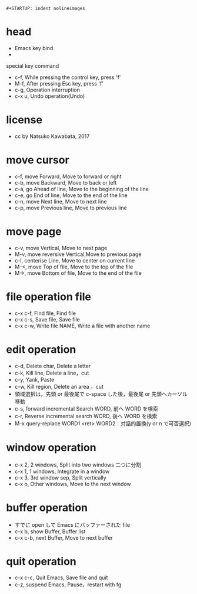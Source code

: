 ```{=org}
#+STARTUP: indent nolineimages
```
# head

-   Emacs key bind
-   

special key command

-   c-f, While pressing the control key, press \'f\'
-   M-f, After pressing Esc key, press \'f\'
-   c-g, Operation interruption
-   c-x u, Undo operation(Undo)

# license

-   cc by Natsuko Kawabata, 2017

# move cursor

-   c-f, move Forward, Move to forward or right
-   c-b, move Backward, Move to back or left
-   c-a, go Ahead of line, Move to the beginning of the line
-   c-e, go End of line, Move to the end of the line
-   c-n, move Next line, Move to next line
-   c-p, move Previous line, Move to previous line

# move page

-   c-v, move Vertical, Move to next page
-   M-v, move reversive Vertical,Move to previous page
-   c-l, centerise Line, Move to center on current line
-   M-\<, move Top of file, Move to the top of the file
-   M-\>, move Bottom of file, Move to the end of the file

# file operation file

-   c-x c-f, Find file, Find file
-   c-x c-s, Save file, Save file
-   c-x c-w, Write file NAME, Write a file with another name

# edit operation

-   c-d, Delete char, Delete a letter
-   c-k, Kill line, Delete a line，cut
-   c-y, Yank, Paste
-   c-w, Kill region, Delete an area ，cut
-   領域選択は，先頭 or 最後尾で c-space した後，最後尾 or
    先頭へカーソル移動
-   c-s, forward incremental Search WORD, 前へ WORD を検索
-   c-r, Reverse incremental search WORD, 後へ WORD を検索
-   M-x query-replace WORD1 \<ret\> WORD2：対話的置換(y or n で可否選択)

# window operation

-   c-x 2, 2 windows, Split into two windows 二つに分割
-   c-x 1, 1 windows, Integrate in a window
-   c-x 3, 3rd window sep, Split vertically
-   c-x o, Other windows, Move to the next window

# buffer operation

-   すでに open して Emacs にバッファーされた file
-   c-x b, show Buffer, Buffer list
-   c-x c-b, next Buffer, Move to next buffer

# quit operation

-   c-x c-c, Quit Emacs, Save file and quit
-   c-z, suspend Emacs, Pause，restart with fg
